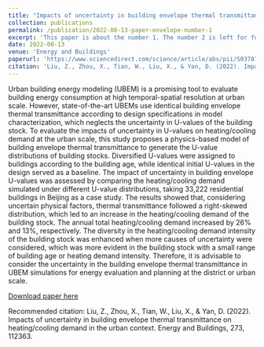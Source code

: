 ```yaml
---
title: "Impacts of uncertainty in building envelope thermal transmittance on heating/cooling demand in the urban context"
collection: publications
permalink: /publication/2022-08-13-paper-envelope-number-1
excerpt: 'This paper is about the number 1. The number 2 is left for future work.'
date: 2022-08-13
venue: 'Energy and Buildings'
paperurl: 'https://www.sciencedirect.com/science/article/abs/pii/S0378778822005345'
citation: 'Liu, Z., Zhou, X., Tian, W., Liu, X., & Yan, D. (2022). Impacts of uncertainty in building envelope thermal transmittance on heating/cooling demand in the urban context. Energy and Buildings, 273, 112363.'
---
```

Urban building energy modeling (UBEM) is a promising tool to evaluate building energy consumption at high temporal-spatial resolution at urban scale. However, state-of-the-art UBEMs use identical building envelope thermal transmittance according to design specifications in model characterization, which neglects the uncertainty in U-values of the building stock. To evaluate the impacts of uncertainty in U-values on heating/cooling demand at the urban scale, this study proposes a physics-based model of building envelope thermal transmittance to generate the U-value distributions of building stocks. Diversified U-values were assigned to buildings according to the building age, while identical initial U-values in the design served as a baseline. The impact of uncertainty in building envelope U-values was assessed by comparing the heating/cooling demand simulated under different U-value distributions, taking 33,222 residential buildings in Beijing as a case study. The results showed that, considering uncertain physical factors, thermal transmittance followed a right-skewed distribution, which led to an increase in the heating/cooling demand of the building stock. The annual total heating/cooling demand increased by 26% and 13%, respectively. The diversity in the heating/cooling demand intensity of the building stock was enhanced when more causes of uncertainty were considered, which was more evident in the building stock with a small range of building age or heating demand intensity. Therefore, it is advisable to consider the uncertainty in the building envelope thermal transmittance in UBEM simulations for energy evaluation and planning at the district or urban scale.

[Download paper here](http://zr-liu.github.io/files/03_Impacts_of_uncertainty_in_building_envelope_thermal_transmittance_on_heatingcooling_demand_in_the_urban_context.pdf)

Recommended citation: Liu, Z., Zhou, X., Tian, W., Liu, X., & Yan, D. (2022). Impacts of uncertainty in building envelope thermal transmittance on heating/cooling demand in the urban context. Energy and Buildings, 273, 112363.
